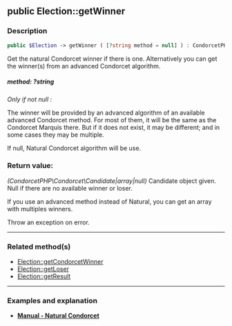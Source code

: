 ## public Election::getWinner

### Description    

```php
public $Election -> getWinner ( [?string method = null] ) : CondorcetPHP\Condorcet\Candidate|array|null
```

Get the natural Condorcet winner if there is one. Alternatively you can get the winner(s) from an advanced Condorcet algorithm.
    

##### **method:** *?string*   
*Only if not null :*

The winner will be provided by an advanced algorithm of an available advanced Condorcet method. For most of them, it will be the same as the Condorcet Marquis there. But if it does not exist, it may be different; and in some cases they may be multiple.

If null, Natural Condorcet algorithm will be use.
    


### Return value:   

*(CondorcetPHP\Condorcet\Candidate|array|null)* Candidate object given. Null if there are no available winner or loser.

If you use an advanced method instead of Natural, you can get an array with multiples winners.

Throw an exception on error.


---------------------------------------

### Related method(s)      

* [Election::getCondorcetWinner](../Election%20Class/public%20Election--getCondorcetWinner.md)    
* [Election::getLoser](../Election%20Class/public%20Election--getLoser.md)    
* [Election::getResult](../Election%20Class/public%20Election--getResult.md)    

---------------------------------------

### Examples and explanation

* **[Manual - Natural Condorcet](https://github.com/julien-boudry/Condorcet/wiki/II-%23-C.-Result-%23-1.-Natural-Condorcet)**    
